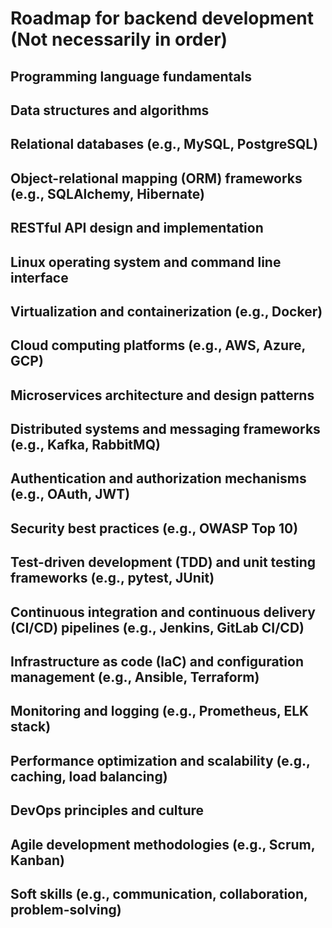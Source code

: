 # Roadmap for backend development (Not necessarily in order)
## Programming language fundamentals
## Data structures and algorithms
## Relational databases (e.g., MySQL, PostgreSQL)
## Object-relational mapping (ORM) frameworks (e.g., SQLAlchemy, Hibernate)
## RESTful API design and implementation
## Linux operating system and command line interface
## Virtualization and containerization (e.g., Docker)
## Cloud computing platforms (e.g., AWS, Azure, GCP)
## Microservices architecture and design patterns
## Distributed systems and messaging frameworks (e.g., Kafka, RabbitMQ)
## Authentication and authorization mechanisms (e.g., OAuth, JWT)
## Security best practices (e.g., OWASP Top 10)
## Test-driven development (TDD) and unit testing frameworks (e.g., pytest, JUnit)
## Continuous integration and continuous delivery (CI/CD) pipelines (e.g., Jenkins, GitLab CI/CD)
## Infrastructure as code (IaC) and configuration management (e.g., Ansible, Terraform)
## Monitoring and logging (e.g., Prometheus, ELK stack)
## Performance optimization and scalability (e.g., caching, load balancing)
## DevOps principles and culture
## Agile development methodologies (e.g., Scrum, Kanban)
## Soft skills (e.g., communication, collaboration, problem-solving)